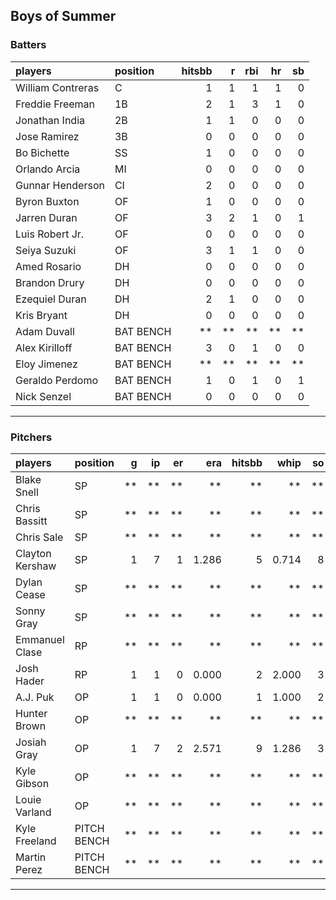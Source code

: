 ## Boys of Summer

### Batters

 
|players           |position  | hitsbb|  r| rbi| hr| sb| 
|:-----------------|:---------|------:|--:|---:|--:|--:| 
|William Contreras |C         |      1|  1|   1|  1|  0| 
|Freddie Freeman   |1B        |      2|  1|   3|  1|  0| 
|Jonathan India    |2B        |      1|  1|   0|  0|  0| 
|Jose Ramirez      |3B        |      0|  0|   0|  0|  0| 
|Bo Bichette       |SS        |      1|  0|   0|  0|  0| 
|Orlando Arcia     |MI        |      0|  0|   0|  0|  0| 
|Gunnar Henderson  |CI        |      2|  0|   0|  0|  0| 
|Byron Buxton      |OF        |      1|  0|   0|  0|  0| 
|Jarren Duran      |OF        |      3|  2|   1|  0|  1| 
|Luis Robert Jr.   |OF        |      0|  0|   0|  0|  0| 
|Seiya Suzuki      |OF        |      3|  1|   1|  0|  0| 
|Amed Rosario      |DH        |      0|  0|   0|  0|  0| 
|Brandon Drury     |DH        |      0|  0|   0|  0|  0| 
|Ezequiel Duran    |DH        |      2|  1|   0|  0|  0| 
|Kris Bryant       |DH        |      0|  0|   0|  0|  0| 
|Adam Duvall       |BAT BENCH |     **| **|  **| **| **| 
|Alex Kirilloff    |BAT BENCH |      3|  0|   1|  0|  0| 
|Eloy Jimenez      |BAT BENCH |     **| **|  **| **| **| 
|Geraldo Perdomo   |BAT BENCH |      1|  0|   1|  0|  1| 
|Nick Senzel       |BAT BENCH |      0|  0|   0|  0|  0| 


* * *

### Pitchers

 
|players         |position    |  g| ip| er|   era| hitsbb|  whip| so|  w| sv| 
|:---------------|:-----------|--:|--:|--:|-----:|------:|-----:|--:|--:|--:| 
|Blake Snell     |SP          | **| **| **|    **|     **|    **| **| **| **| 
|Chris Bassitt   |SP          | **| **| **|    **|     **|    **| **| **| **| 
|Chris Sale      |SP          | **| **| **|    **|     **|    **| **| **| **| 
|Clayton Kershaw |SP          |  1|  7|  1| 1.286|      5| 0.714|  8|  1|  0| 
|Dylan Cease     |SP          | **| **| **|    **|     **|    **| **| **| **| 
|Sonny Gray      |SP          | **| **| **|    **|     **|    **| **| **| **| 
|Emmanuel Clase  |RP          | **| **| **|    **|     **|    **| **| **| **| 
|Josh Hader      |RP          |  1|  1|  0| 0.000|      2| 2.000|  3|  0|  0| 
|A.J. Puk        |OP          |  1|  1|  0| 0.000|      1| 1.000|  2|  0|  1| 
|Hunter Brown    |OP          | **| **| **|    **|     **|    **| **| **| **| 
|Josiah Gray     |OP          |  1|  7|  2| 2.571|      9| 1.286|  3|  1|  0| 
|Kyle Gibson     |OP          | **| **| **|    **|     **|    **| **| **| **| 
|Louie Varland   |OP          | **| **| **|    **|     **|    **| **| **| **| 
|Kyle Freeland   |PITCH BENCH | **| **| **|    **|     **|    **| **| **| **| 
|Martin Perez    |PITCH BENCH | **| **| **|    **|     **|    **| **| **| **| 


* * *


